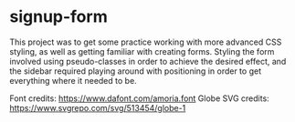 # signup-form
This project was to get some practice working with more advanced CSS styling, as well as getting familiar with creating forms. Styling the form involved using pseudo-classes in order to achieve the desired effect, and the sidebar required playing around with positioning in order to get everything where it needed to be.

Font credits:
https://www.dafont.com/amoria.font
Globe SVG credits:
https://www.svgrepo.com/svg/513454/globe-1
